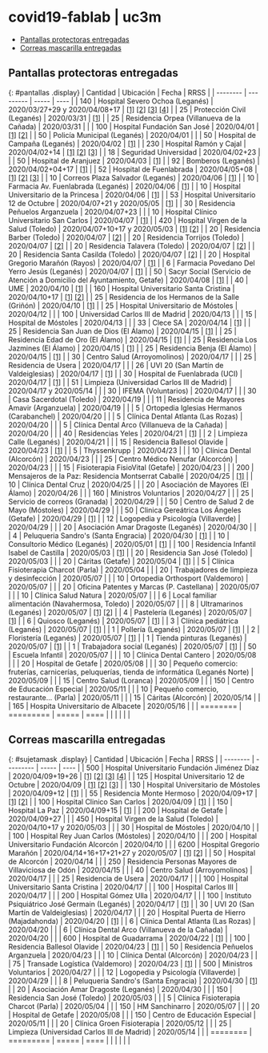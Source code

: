 # covid19-fablab | uc3m

<link rel="stylesheet" href="https://cdn.datatables.net/1.10.20/css/jquery.dataTables.min.css">

<script type="text/javascript" src="https://code.jquery.com/jquery-3.3.1.js"></script>
<script type="text/javascript" src="https://cdn.datatables.net/1.10.20/js/jquery.dataTables.min.js"></script>
<script type="text/javascript" src="https://cdn.datatables.net/plug-ins/1.10.20/api/sum().js"></script>

<script type="text/javascript">
$(document).ready(function() {
    $('#pantallas').DataTable( {
        "paging": false,
        "searching": false,
        "info": false,
        "order": [[ 0, "desc" ]],
        drawCallback: function () {
            var api = this.api();
            $( api.table().footer() ).html( "<center><strong>Total: " + api.column( 0, {page:'current'} ).data().sum() + "</strong></center>");
        }
    });
} );
$(document).ready(function() {
    $('#sujetamask').DataTable( {
        "paging": false,
        "searching": false,
        "info": false,
        "order": [[ 0, "desc" ]],
        drawCallback: function () {
            var api = this.api();
            $( api.table().footer() ).html( "<center><strong>Total: " + api.column( 0, {page:'current'} ).data().sum() + "</strong></center>");
        }
    });
} );
</script>

<p></p>

- [Pantallas protectoras entregadas](#pantallas-protectoras-entregadas)
- [Correas mascarilla entregadas](#correas-mascarilla-entregadas)


## Pantallas protectoras entregadas

{: #pantallas .display}
| Cantidad | Ubicación | Fecha | RRSS |
| -------- | --------- | ----- | ---- |
| 140 | Hospital Severo Ochoa (Leganés) | 2020/03/27+29 y 2020/04/08+17 | [\[1\]](https://twitter.com/uc3mRoboticsLab/status/1243642850685997063) [\[2\]](https://twitter.com/uc3mRoboticsLab/status/1244325337829445643) [\[3\]](https://twitter.com/davidgmato/status/1247866579154604033) [\[4\]](https://twitter.com/nuria_imeq/status/1250047570409336833) |
| 25 | Protección Civil (Leganés) | 2020/03/31 | [\[1\]](https://twitter.com/uc3mRoboticsLab/status/1245070018578190337) |
| 25 | Residencia Orpea (Villanueva de la Cañada) | 2020/03/31 | |
| 100 | Hospital Fundación San José | 2020/04/01 | [\[1\]](https://twitter.com/uc3mRoboticsLab/status/1245422540006309889) [\[2\]](https://twitter.com/FISJ_Madrid/status/1246023461287452672) |
| 50 | Policía Municipal (Leganés) | 2020/04/01 | |
| 50 | Hospital de Campaña (Leganés) | 2020/04/02 | [\[1\]](https://twitter.com/uc3mRoboticsLab/status/1245778047082598402) |
| 230 | Hospital Ramón y Cajal | 2020/04/02+14 | [\[1\]](https://twitter.com/uc3m_aero/status/1246060229256716288) [\[2\]](https://twitter.com/uc3mRoboticsLab/status/1250881480739430407) [\[3\]](https://twitter.com/nuria_imeq/status/1250547777366523904) |
| 18 | Seguridad Universidad | 2020/04/02+23 | |
| 50 | Hospital de Aranjuez | 2020/04/03 | [\[1\]](https://twitter.com/uc3mRoboticsLab/status/1246415631253213189) |
| 92 | Bomberos (Leganés) | 2020/04/02+04+17 | [\[1\]](https://twitter.com/uc3mRoboticsLab/status/1246483385826136065) |
| 52 | Hospital de Fuenlabrada | 2020/04/05+08 | [\[1\]](https://twitter.com/uc3mRoboticsLab/status/1247469587064590336) [\[2\]](https://twitter.com/nuria_imeq/status/1247245128307179520) [\[3\]](https://twitter.com/JPozuelo69/status/1255458850951569419) |
| 10 | Correos Plaza Salvador (Leganés) | 2020/04/06 | [\[1\]](https://twitter.com/uc3mRoboticsLab/status/1247142950280163333) |
| 10 | Farmacia Av. Fuenlabrada (Leganés) | 2020/04/06 | [\[1\]](https://twitter.com/uc3mRoboticsLab/status/1247142950280163333) |
| 10 | Hospital Universitario de la Princesa | 2020/04/06 | [\[1\]](https://twitter.com/nuria_imeq/status/1248613575817453568) |
| 53 | Hospital Universitario 12 de Octubre | 2020/04/07+21 y 2020/05/05 | [\[1\]](https://twitter.com/uc3mRoboticsLab/status/1253249057499348992) |
| 30 | Residencia Peñuelos Arganzuela | 2020/04/07+23 | |
| 10 | Hospital Clínico Universitario San Carlos | 2020/04/07 | [\[1\]](https://twitter.com/nuria_imeq/status/1250047570409336833) |
| 420 | Hospital Virgen de la Salud (Toledo) | 2020/04/07+10+17 y 2020/05/03 | [\[1\]](https://twitter.com/uc3mRoboticsLab/status/1247835218192588800) [\[2\]](https://twitter.com/uc3m_aero/status/1247631158587916290) |
| 20 | Residencia Barber (Toledo) | 2020/04/07 | [\[2\]](https://twitter.com/uc3m_aero/status/1247631158587916290) |
| 20 | Residencia Torrijos (Toledo) | 2020/04/07 | [\[2\]](https://twitter.com/uc3m_aero/status/1247631158587916290) |
| 20 | Residencia Talavera (Toledo) | 2020/04/07 | [\[2\]](https://twitter.com/uc3m_aero/status/1247631158587916290) |
| 20 | Residencia Santa Casilda (Toledo) | 2020/04/07 | [\[2\]](https://twitter.com/uc3m_aero/status/1247631158587916290) |
| 20 | Hospital Gregorio Marañón (Rayos) | 2020/04/07 | [\[1\]](https://twitter.com/nuria_imeq/status/1247955733926367250) |
| 6 | Farmacia Povedano Del Yerro Jesús (Leganés) | 2020/04/07 | [\[1\]](https://twitter.com/davidgmato/status/1250796966021410817) |
| 50 | Sacyr Social (Servicio de Atención a Domicilio del Ayuntamiento, Getafe) | 2020/04/08 | [\[1\]](https://twitter.com/uc3mRoboticsLab/status/1248161731748278273) |
| 40 | UME | 2020/04/10 | [\[1\]](https://twitter.com/nuria_imeq/status/1250547777366523904) |
| 160 | Hospital Universitario Santa Cristina | 2020/04/10+17 | [\[1\]](https://twitter.com/nuria_imeq/status/1250547777366523904) [\[2\]](https://twitter.com/uc3mRoboticsLab/status/1250753574260412418) |
| 25 | Residencia de los Hermanos de la Salle (Griñón) | 2020/04/10 | [\[1\]](https://twitter.com/uc3mRoboticsLab/status/1252144599084261376) |
| 25 | Hospital Universitario de Móstoles | 2020/04/12 | |
| 100 | Universidad Carlos III de Madrid | 2020/04/13 | |
| 15 | Hospital de Móstoles | 2020/04/13 | |
| 33 | Clece SA | 2020/04/14 | [\[1\]](https://twitter.com/uc3mRoboticsLab/status/1251438739257204736) |
| 25 | Residencia San Juan de Dios (El Álamo) | 2020/04/15 | [\[1\]](https://twitter.com/uc3mRoboticsLab/status/1252076831873867776) |
| 25 | Residencia Edad de Oro (El Álamo) | 2020/04/15 | [\[1\]](https://twitter.com/uc3mRoboticsLab/status/1252218998982422530) |
| 25 | Residencia Los Jazmines (El Álamo) | 2020/04/15 | [\[1\]](https://twitter.com/uc3mRoboticsLab/status/1252249521813323778) |
| 25 | Residencia Benja (El Álamo) | 2020/04/15 | [\[1\]](https://twitter.com/uc3mRoboticsLab/status/1252312582242930691) |
| 30 | Centro Salud (Arroyomolinos) | 2020/04/17 | |
| 25 | Residencia de Usera | 2020/04/17 | |
| 26 | UVI 20 (San Martín de Valdeiglesias) | 2020/04/17 | [\[1\]](https://twitter.com/nuria_imeq/status/1253308663927693313) |
| 30 | Hospital de Fuenlabrada (UCI) | 2020/04/17 | [\[1\]](https://twitter.com/uc3mRoboticsLab/status/1251568352511889408) |
| 51 | Limpieza (Universidad Carlos III de Madrid) | 2020/04/17 y 2020/05/14 | |
| 30 | IFEMA (Voluntarios) | 2020/04/17 | |
| 30 | Casa Sacerdotal (Toledo) | 2020/04/19 | |
| 11 | Residencia de Mayores Amavir (Arganzuela) | 2020/04/19 | |
| 5 | Ortopedia Iglesias Hermanos (Carabanchel) | 2020/04/20 | |
| 5 | Clínica Dental Atlanta (Las Rozas) | 2020/04/20 | |
| 5 | Clínica Dental Arco (Villanueva de la Cañada) | 2020/04/20 | |
| 40 | Residencias Yeles | 2020/04/21 | [\[1\]](https://twitter.com/uc3mRoboticsLab/status/1253968915446804482) |
| 2 | Limpieza Calle (Leganés) | 2020/04/21 | |
| 15 | Residencia Ballesol Olavide | 2020/04/23 | [\[1\]](https://twitter.com/uc3mRoboticsLab/status/1255540832498843649) |
| 5 | Thyssenkrupp | 2020/04/23 | |
| 10 | Clínica Dental (Alcorcón) | 2020/04/23 | |
| 25 | Centro Médico Nenufar (Alcorcón) | 2020/04/23 | |
| 15 | Fisioterapia FisioVital (Getafe) | 2020/04/23 | |
| 200 | Mensajeros de la Paz: Residencia Montserrat Caballé | 2020/04/25 | [\[1\]](https://twitter.com/nuria_imeq/status/1254002535020535808) |
| 10 | Clínica Dental Cruz | 2020/04/25 | |
| 20 | Asociación de Mayores (El Álamo) | 2020/04/26 | |
| 160 | Ministros Voluntarios | 2020/04/27 | |
| 25 | Servicio de correos (Granada) | 2020/04/29 | |
| 50 | Centro de Salud 2 de Mayo (Móstoles) | 2020/04/29 | |
| 50 | Clinica Gereátrica Los Ángeles (Getafe) | 2020/04/29 | [[1]](https://twitter.com/nuria_imeq/status/1255545803797671937) |
| 12 | Logopedia y Psicología (Villaverde) | 2020/04/29 | |
| 20 | Asociación Amar Dragoste (Leganés) | 2020/04/30 | |
| 4 | Peluqueria Sandro's (Santa Engracia) | 2020/04/30 | [\[1\]](https://twitter.com/uc3mRoboticsLab/status/1256502570723524609) |
| 10 | Consultorio Médico (Leganés) | 2020/05/01 | [\[1\]](https://twitter.com/nuria_imeq/status/1256270751570833408) |
| 100 | Residencia Infantil Isabel de Castilla | 2020/05/03 | [\[1\]](https://twitter.com/nuria_imeq/status/1256899267802927104) |
| 20 | Residencia San José (Toledo) | 2020/05/03 | |
| 20 | Cáritas (Getafe) | 2020/05/04 | [\[1\]](https://twitter.com/nuria_imeq/status/1256899276174700544) |
| 5 | Clínica Fisioterapia Charcot (Parla) | 2020/05/04 | |
| 20 | Trabajadores de limpieza y desinfección | 2020/05/07 | |
| 10 | Ortopedia Orthosport (Valdemoro) | 2020/05/07 | |
| 20 | Oficina Patentes y Marcas (P. Castellana) | 2020/05/07 | |
| 10 | Clínica Salud Natura | 2020/05/07 | |
| 6 | Local familiar alimentación (Navahermosa, Toledo) | 2020/05/07 | |
| 8 | Ultramarinos (Leganés) | 2020/05/07 | [\[1\]](https://twitter.com/uc3mRoboticsLab/status/1258369044710817793) [\[2\]](https://twitter.com/uc3mRoboticsLab/status/1258451788405133312) |
| 4 | Pastelería (Leganés) | 2020/05/07 | [\[1\]](https://twitter.com/uc3mRoboticsLab/status/1257754436602155009) |
| 6 | Quiosco (Leganés) | 2020/05/07 | [\[1\]](https://twitter.com/uc3mRoboticsLab/status/1258451788405133312) |
| 3 | Clínica pediátrica (Leganés) | 2020/05/07 | [\[1\]](https://twitter.com/uc3mRoboticsLab/status/1258451788405133312) |
| 1 | Pollería (Leganés) | 2020/05/07 | [\[1\]](https://twitter.com/uc3mRoboticsLab/status/1258451788405133312) |
| 2 | Floristería (Leganés) | 2020/05/07 | [\[1\]](https://twitter.com/uc3mRoboticsLab/status/1258451788405133312) |
| 1 | Tienda pinturas (Leganés) | 2020/05/07 | [\[1\]](https://twitter.com/uc3mRoboticsLab/status/1258451788405133312) |
| 1 | Trabajadora social (Leganés) | 2020/05/07 | [\[1\]](https://twitter.com/uc3mRoboticsLab/status/1258451788405133312) |
| 50 | Escuela Infantil | 2020/05/07 | |
| 10 | Clínica Dental Cantero | 2020/05/08 | |
| 20 | Hospital de Getafe | 2020/05/08 | |
| 30 | Pequeño comercio: fruterías, carnicerías, peluquerías, tienda de informática (Leganés Norte) | 2020/05/09 | |
| 15 | Centro Salud (Loranca) | 2020/05/09 | |
| 150 | Centro de Educación Especial | 2020/05/11 | |
| 10 | Pequeño comercio, restaurante... (Parla) | 2020/05/11 | |
| 15 | Cáritas (Alcorcón) | 2020/05/14 | |
| 165 | Hospita Universitario de Albacete | 2020/05/16 | |
| ======== | ========= | ===== | ==== |
| | | | |

<p></p>

## Correas mascarilla entregadas

{: #sujetamask .display}
| Cantidad | Ubicación | Fecha | RRSS |
| -------- | --------- | ----- | ---- |
| 500 | Hospital Universitario Fundación Jiménez Díaz | 2020/04/09+19+26 | [\[1\]](https://twitter.com/uc3mRoboticsLab/status/1248304553130328066) [\[2\]](https://twitter.com/Larryancito/status/1248752387218722816) [\[3\]](https://twitter.com/nuria_imeq/status/1249647590297284608) [\[4\]](https://twitter.com/DrJCornago/status/1252533818449412096) |
| 125 | Hospital Universitario 12 de Octubre | 2020/04/09 | [\[1\]](https://twitter.com/uc3mRoboticsLab/status/1248304553130328066) [\[2\]](https://twitter.com/ElenaVA70/status/1248579798571585537) [\[3\]](https://twitter.com/davidgmato/status/1248935754329403399) |
| 130 | Hospital Universitario de Móstoles | 2020/04/09+12 | [\[1\]](https://twitter.com/uc3mRoboticsLab/status/1248304553130328066) |
| 55 | Residencia Monte Hermoso | 2020/04/09+17 | [\[1\]](https://twitter.com/uc3mRoboticsLab/status/1248304553130328066) [\[2\]](https://twitter.com/natxo88/status/1249746483248857088) |
| 100 | Hospital Clinico San Carlos | 2020/04/09 | [\[1\]](https://twitter.com/uc3mRoboticsLab/status/1248304553130328066) |
| 150 | Hospital La Paz | 2020/04/09+15 | [\[1\]](https://twitter.com/uc3mRoboticsLab/status/1248304553130328066) |
| 200 | Hospital de Getafe | 2020/04/09+27 | |
| 450 | Hospital Virgen de la Salud (Toledo) | 2020/04/10+17 y 2020/05/03 | |
| 30 | Hospital de Móstoles | 2020/04/10 | |
| 100 | Hospital Rey Juan Carlos (Móstoles) | 2020/04/10 | |
| 200 | Hospital Universitario Fundación Alcorcón | 2020/04/10 | |
| 6200 | Hospital Gregorio Marañón | 2020/04/14+16+17+21+27 y 2020/05/07 | [\[1\]](https://twitter.com/3d_maranon/status/1250010760014630912) [\[2\]](https://twitter.com/uc3mRoboticsLab/status/1252582760893632513) |
| 50 | Hospital de Alcorcón | 2020/04/14 | |
| 250 | Residencia Personas Mayores de Villaviciosa de Odón | 2020/04/15 | |
| 40 | Centro Salud (Arroyomolinos) | 2020/04/17 | |
| 25 | Residencia de Usera | 2020/04/17 | |
| 100 | Hospital Universitario Santa Cristina | 2020/04/17 | |
| 100 | Hospital Carlos III | 2020/04/17 | |
| 200 | Hospital Gómez Ulla | 2020/04/17 | |
| 100 | Instituto Psiquiátrico José Germain (Leganés) | 2020/04/17 | [\[1\]](https://twitter.com/uc3mRoboticsLab/status/1251497914653966336) |
| 30 | UVI 20 (San Martín de Valdeiglesias) | 2020/04/17 | |
| 20 | Hospital Puerta de Hierro (Majadahonda) | 2020/04/20 | [\[1\]](https://twitter.com/davidgmato/status/1253305572012765187) |
| 6 | Clínica Dental Atlanta (Las Rozas) | 2020/04/20 | |
| 6 | Clínica Dental Arco (Villanueva de la Cañada) | 2020/04/20 | |
| 600 | Hospital de Guadarrama | 2020/04/22 | [\[1\]](https://twitter.com/uc3mRoboticsLab/status/1253663113976610816) |
| 100 | Residencia Ballesol Olavide | 2020/04/23 | [\[1\]](https://twitter.com/uc3mRoboticsLab/status/1255540832498843649) |
| 50 | Residencia Peñuelos Arganzuela | 2020/04/23 | |
| 10 | Clínica Dental (Alcorcón) | 2020/04/23 | |
| 75 | Transade Logística (Valdemoro) | 2020/04/23 | [\[1\]](https://twitter.com/uc3mRoboticsLab/status/1255750449644388354) |
| 500 | Ministros Voluntarios | 2020/04/27 | |
| 12 | Logopedia y Psicología (Villaverde) | 2020/04/29 | |
| 8 | Peluqueria Sandro's (Santa Engracia) | 2020/04/30 | [\[1\]](https://twitter.com/uc3mRoboticsLab/status/1256502570723524609) |
| 20 | Asociación Amar Dragoste (Leganés) | 2020/04/30 | |
| 150 | Residencia San José (Toledo) | 2020/05/03 | |
| 5 | Clínica Fisioterapia Charcot (Parla) | 2020/05/04 | |
| 150 | HM Sanchinarro | 2020/05/07 | |
| 20 | Hospital de Getafe | 2020/05/08 | |
| 150 | Centro de Educación Especial | 2020/05/11 | |
| 20 | Clínica Groen Fisioterapia | 2020/05/12 | |
| 25 | Limpieza (Universidad Carlos III de Madrid) | 2020/05/14 | |
| ======== | ========= | ===== | ==== |
| | | | |

